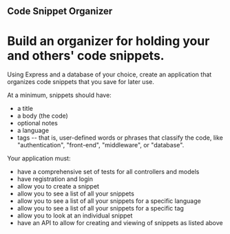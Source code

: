 ## Code Snippet Organizer
# Build an organizer for holding your and others' code snippets.

Using Express and a database of your choice, create an application that organizes code snippets that you save for later use.

At a minimum, snippets should have:

* a title
* a body (the code)
* optional notes
* a language
* tags -- that is, user-defined words or phrases that classify the code, like "authentication", "front-end", "middleware", or "database".

Your application must:

* have a comprehensive set of tests for all controllers and models
* have registration and login
* allow you to create a snippet
* allow you to see a list of all your snippets
* allow you to see a list of all your snippets for a specific language
* allow you to see a list of all your snippets for a specific tag
* allow you to look at an individual snippet
* have an API to allow for creating and viewing of snippets as listed above
